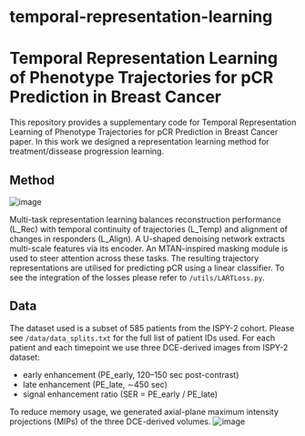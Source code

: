 # temporal-representation-learning
# Temporal Representation Learning of Phenotype Trajectories for pCR Prediction in Breast Cancer
This repository provides a supplementary code for Temporal Representation Learning of Phenotype Trajectories for pCR Prediction in Breast Cancer paper. In this work we designed a representation learning method for treatment/dissease progression learning. 

## Method
![image](https://github.com/user-attachments/assets/c4cd3cf9-53ce-4bf5-9ecf-91feb9e2df6f) 

Multi-task representation learning balances reconstruction performance (L_Rec) with temporal continuity of trajectories (L_Temp) and alignment of changes in responders (L_Align). A U-shaped denoising network extracts multi-scale features via its encoder. An MTAN-inspired masking module is used to steer attention across these tasks. The resulting trajectory representations are utilised for predicting pCR using a linear classifier. To see the integration of the losses please refer to `/utils/LARTLoss.py`. 

## Data
The dataset used is a subset of 585 patients from the ISPY-2 cohort. Please see `/data/data_splits.txt` for the full list of patient IDs used. For each patient and each timepoint we use three DCE-derived images from ISPY-2 dataset:
* early enhancement (PE_early, 120–150 sec post-contrast)
* late enhancement (PE_late, ∼450 sec)
* signal enhancement ratio (SER = PE_early / PE_late)
  
To reduce memory usage, we generated axial-plane maximum intensity projections (MIPs) of the three DCE-derived volumes. 
![image](https://github.com/user-attachments/assets/f65a8d91-e39e-431f-b278-e6069ae8c7ee)
